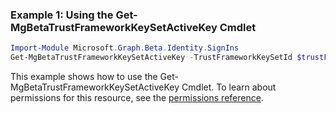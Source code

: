 ### Example 1: Using the Get-MgBetaTrustFrameworkKeySetActiveKey Cmdlet
```powershell
Import-Module Microsoft.Graph.Beta.Identity.SignIns
Get-MgBetaTrustFrameworkKeySetActiveKey -TrustFrameworkKeySetId $trustFrameworkKeySetId
```
This example shows how to use the Get-MgBetaTrustFrameworkKeySetActiveKey Cmdlet.
To learn about permissions for this resource, see the [permissions reference](/graph/permissions-reference).
